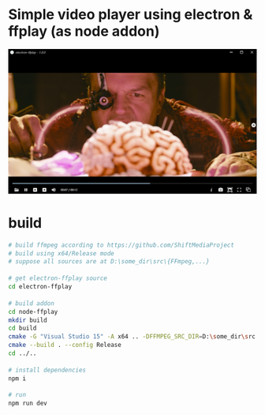 # Simple video player using electron & ffplay (as node addon)

![avatar](./ffplay.png)

# build
```bash
# build ffmpeg according to https://github.com/ShiftMediaProject
# build using x64/Release mode
# suppose all sources are at D:\some_dir\src\{FFmpeg,...}

# get electron-ffplay source
cd electron-ffplay

# build addon
cd node-ffplay
mkdir build
cd build
cmake -G "Visual Studio 15" -A x64 .. -DFFMPEG_SRC_DIR=D:\some_dir\src
cmake --build . --config Release
cd ../..

# install dependencies
npm i

# run 
npm run dev

``` 